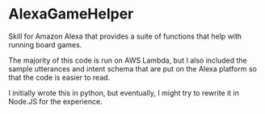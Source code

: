# AlexaGameHelper
Skill for Amazon Alexa that provides a suite of functions that help with running board games.

The majority of this code is run on AWS Lambda, but I also included the sample utterances and intent schema that are put on the Alexa platform so that the code is easier to read. 

I initially wrote this in python, but eventually, I might try to rewrite it in Node.JS for the experience.
